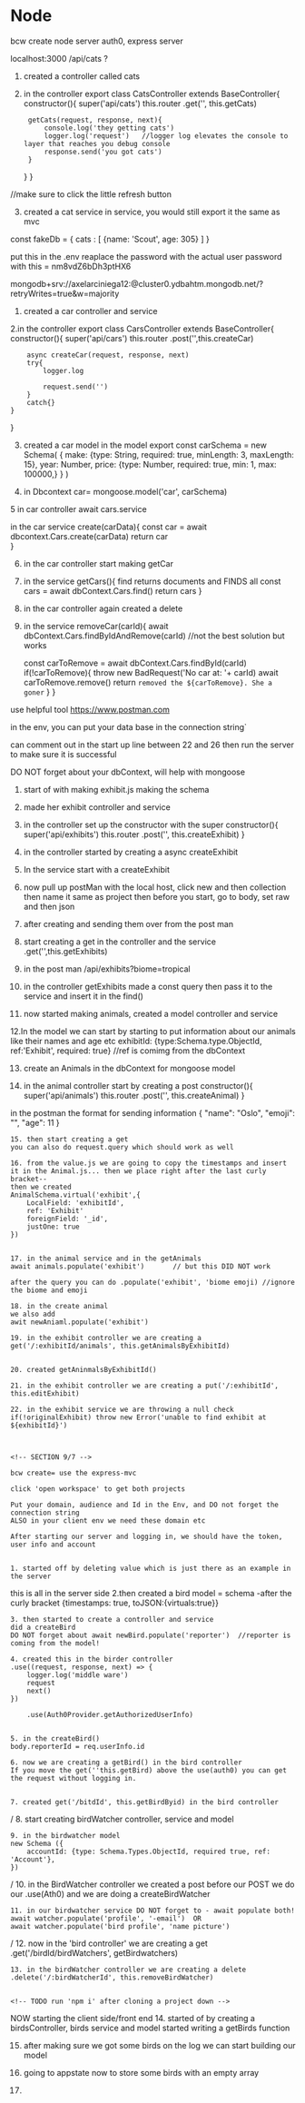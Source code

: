 # Node

<!-- SECTION 9/5 -->
bcw create node server auth0, express server

localhost:3000 /api/cats ?

1. created a controller called cats

2. in the controller 
export class CatsController extends BaseController{
     constructor(){
        super('api/cats')
        this.router
        .get('', this.getCats)

    <!-- NOTE Request, is an object representing the incoming request from user -->
    <!-- NOTE Response, is an object for you to manipulate and use to send responses the requestor -->
    <!-- NOTE Next, is how we kick people back into the server -->
        getCats(request, response, next){
            console.log('they getting cats')
            logger.log('request')   //logger log elevates the console to layer that reaches you debug console
            response.send('you got cats')
        }
     }
}

//make sure to click the little refresh button


3. created a cat service
in service, you would still export it the same as mvc
<!-- NOTE this is a fake data base as an example -->
 const fakeDb = {
    cats : [
        {name: 'Scout', age: 305}
    ]
 }


put this in the .env
reaplace the password with the actual user password with this = nm8vdZ6bDh3ptHX6

 mongodb+srv://axelarciniega12:<password>@cluster0.ydbahtm.mongodb.net/?retryWrites=true&w=majority

 1. created a car controller and service 

 2.in the controller 
 export class CarsController extends BaseController{
    constructor(){
        super('api/cars')
        this.router
        .post('',this.createCar)





        async createCar(request, response, next)
        try{
            logger.log

            request.send('')
        }
        catch{}
    }
 }

3. created a car model 
in the model 
export const carSchema = new Schema(
    {
        make: {type: String, required: true, minLength: 3, maxLength: 15},
        year: Number,
        price: {type: Number, required: true, min: 1, max: 100000,}
    }
)



4. in Dbcontext
car= mongoose.model('car', carSchema)




5 in car controller 
await cars.service 


in the car service
create(carData){
    const car = await dbcontext.Cars.create(carData)
    return car  
}


6. in the car controller start making getCar

7. in the service 
getCars(){
                                        find returns documents and FINDS all
    const cars = await dbContext.Cars.find()
    return cars 
}

8. in the car controller again created a delete

9. in the service 
removeCar(carId){
    await dbContext.Cars.findByIdAndRemove(carId) //not the best solution but works 

    const carToRemove = await dbContext.Cars.findById(carId)
    if(!carToRemove){
        throw new BadRequest('No car at: '+ carId)
        await carToRemove.remove()
        return `removed the ${carToRemove}. She a goner` 
    }
}







 use helpful tool https://www.postman.com



 <!-- SECTION 9/6 -->
 in the env, you can put your data base in the connection string`

 can comment out in the start up line between 22 and 26 then run the server to make sure it is successful

DO NOT forget about your dbContext, will help with mongoose  

 1. start of with making exhibit.js
 making the schema

 2. made her exhibit controller and service 

 3. in the controller set up the constructor with the super
 constructor(){
    super('api/exhibits')
    this.router
        .post('', this.createExhibit)
 }

4. in the controller started by creating a async createExhibit

5. In the service start with a createExhibit

6. now pull up postMan with the local host, click new and then collection then name it same as project
then before you start, go to body, set raw and then json

7. after creating and sending them over from the post man 

8. start creating a get in the controller and the service 
.get('',this.getExhibits)


9. in the post man 
/api/exhibits?biome=tropical

10. in the controller 
getExhibits
made a const query then pass it to the service and insert it in the find()


11. now started making animals, created a model controller and service 

12.In the model we can start by starting to put information about our animals like their names and age etc
exhibitId: {type:Schema.type.ObjectId, ref:'Exhibit', required: true}       //ref is comimg from the dbContext

13. create an Animals in the dbContext for mongoose model

14. in the animal controller start by creating a post
constructor(){
    super('api/animals')
    this.router
        .post('', this.createAnimal)
}

in the postman the format for sending information 
{
    "name": "Oslo",
    "emoji": "",
    "age": 11
    }

    15. then start creating a get 
    you can also do request.query which should work as well

    16. from the value.js we are going to copy the timestamps and insert it in the Animal.js... then we place right after the last curly bracket--
    then we created
    AnimalSchema.virtual('exhibit',{
        LocalField: 'exhibitId', 
        ref: 'Exhibit'
        foreignField: '_id',
        justOne: true
    })


    17. in the animal service and in the getAnimals
    await animals.populate('exhibit')       // but this DID NOT work 

<!-- NOTE ................................................⬇️correct syntax but in this case we do not need it -->
    after the query you can do .populate('exhibit', 'biome emoji) //ignore the biome and emoji

    18. in the create animal
    we also add 
    awit newAniaml.populate('exhibit')

    19. in the exhibit controller we are creating a get('/:exhibitId/animals', this.getAnimalsByExhibitId)


    20. created getAninmalsByExhibitId()

    21. in the exhibit controller we are creating a put('/:exhibitId', this.editExhibit)

    22. in the exhibit service we are throwing a null check
    if(!originalExhibit) throw new Error('unable to find exhibit at ${exhibitId}')



    <!-- SECTION 9/7 -->

    bcw create= use the express-mvc

    click 'open workspace' to get both projects

    Put your domain, audience and Id in the Env, and DO not forget the connection string
    ALSO in your client env we need these domain etc

    After starting our server and logging in, we should have the token, user info and account


    1. started off by deleting value which is just there as an example in the server

this is all in the server side
    2.then created a bird model = schema
    -after the curly bracket
    {timestamps: true, toJSON:{virtuals:true}}


    3. then started to create a controller and service
    did a createBird 
    DO NOT forget about await newBird.populate('reporter')  //reporter is coming from the model!

<!-- ANCHOR in the preview copy the access token then go to post man, authorization, bearer token, and then paste the token -->


    4. created this in the birder controller
    .use((request, response, next) => {
        logger.log('middle ware')
        request
        next()
    })

        .use(Auth0Provider.getAuthorizedUserInfo)


    5. in the createBird()
    body.reporterId = req.userInfo.id 

    6. now we are creating a getBird() in the bird controller
    If you move the get(''this.getBird) above the use(auth0) you can get the request without logging in.


    7. created get('/bitdId', this.getBirdByid) in the bird controller



/
    8. start creating birdWatcher controller, service and model

    9. in the birdwatcher model 
    new Schema ({
        accountId: {type: Schema.Types.ObjectId, required true, ref: 'Account'},
    })

/
    10. in the BirdWatcher controller we created a post
    before our POST we do our .use(Ath0)
    and we are doing a createBirdWatcher

    11. in our birdwatcher service DO NOT forget to - await populate both!
    await watcher.populate('profile', '-email')  OR
    await watcher.populate('bird profile', 'name picture')


/
    12. now in the 'bird controller' we are creating a get
    .get('/birdId/birdWatchers', getBirdwatchers)


    13. in the birdWatcher controller we are creating a delete 
    .delete('/:birdWatcherId', this.removeBirdWatcher)


    <!-- TODO run 'npm i' after cloning a project down -->

<!-- ANCHOR -->
NOW starting the client side/front end
14. started of by creating a birdsController, birds service and model
started writing a getBirds function

15. after making sure we got some birds on the log we can start building our model

16. going to appstate now to store some birds with an empty array 

17.


